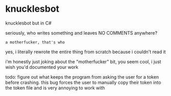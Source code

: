 # knucklesbot
knucklesbot but in C#


seriously, who writes something and leaves NO COMMENTS anywhere?
    
    
    
    a motherfucker, that's who


yes, i literally rewrote the entire thing from scratch because i couldn't read it





i'm honestly just joking about the "motherfucker" bit, you seem cool, i just wish you'd documented your work



todo:
figure out what keeps the program from asking the user for a token before crashing.
this bug forces the user to manually copy their token into the token file and
is very annoying to work with
